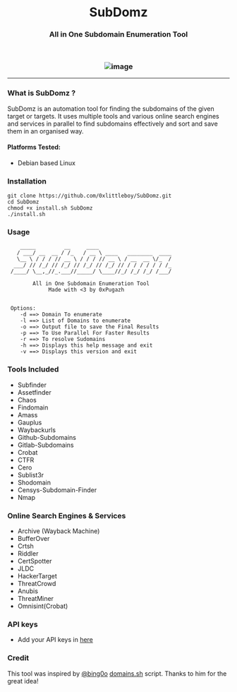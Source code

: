 <h1 align="center">
  <b>SubDomz</b>
  <br>
</h1> 
<h3 align="center">
All in One Subdomain Enumeration Tool
</p>
<br/>

![image](https://user-images.githubusercontent.com/75373225/198861891-0a3a69ca-3a58-482d-8be2-d64cbdd5e35d.png)

-----------------------------
### What is SubDomz ?
 SubDomz is an automation tool for finding the subdomains of the given target or targets. It uses multiple tools and various online search engines and services in parallel to find subdomains effectively and sort and save them in an organised way.

#### Platforms Tested:
 + Debian based Linux

### Installation
```
git clone https://github.com/0xlittleboy/SubDomz.git
cd SubDomz 
chmod +x install.sh SubDomz
./install.sh
```

### Usage
```
    _____         __     ____                         
   / ___/ __  __ / /_   / __ \ ____   ________  ____  
   \__ \ / / / // __ \ / / / // __ \ / __  __ \/_  /  
  ___/ // /_/ // /_/ // /_/ // /_/ // / / / / / / /_  
 /____/ \__,_//_.___//_____/ \____//_/ /_/ /_/ /___/  

        All in One Subdomain Enumeration Tool         
             Made with <3 by 0xPugazh              


 Options:
    -d ==> Domain To enumerate
    -l ==> List of Domains to enumerate
    -o ==> Output file to save the Final Results
    -p ==> To Use Parallel For Faster Results
    -r ==> To resolve Sudomains
    -h ==> Displays this help message and exit
    -v ==> Displays this version and exit
 ```

### Tools Included
+ Subfinder
+ Assetfinder
+ Chaos
+ Findomain
+ Amass
+ Gauplus
+ Waybackurls 
+ Github-Subdomains
+ Gitlab-Subdomains
+ Crobat
+ CTFR
+ Cero
+ Sublist3r
+ Shodomain
+ Censys-Subdomain-Finder
+ Nmap

### Online Search Engines & Services
+ Archive (Wayback Machine)
+ BufferOver
+ Crtsh
+ Riddler
+ CertSpotter
+ JLDC
+ HackerTarget
+ ThreatCrowd
+ Anubis
+ ThreatMiner
+ Omnisint(Crobat)

### API keys
+ Add your API keys in [here](https://github.com/0xlittleboy/SubDomz/blob/master/SubDomz#L45)

### Credit
This tool was inspired by [@bing0o](https://github.com/bing0o) [domains.sh](https://github.com/bing0o/bash_scripting/blob/master/domains.sh) script. Thanks to him for the great idea!

